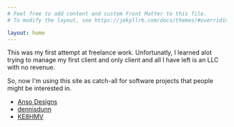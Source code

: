 ```yaml
---
# Feel free to add content and custom Front Matter to this file.
# To modify the layout, see https://jekyllrb.com/docs/themes/#overriding-theme-defaults

layout: home
---
```


This was my first attempt at freelance work. Unfortunatly, I learned alot trying to manage my first client and
only client and all I have left is an LLC with no revenue.

So, now I'm using this site as catch-all for software projects that people might be interested in.

- [Anso Designs](https://github.com/ansodesigns)
- [dennisdunn](https://github.com/dennisdunn)
- [KE8HMV](https://github.com/ke8hmv)
